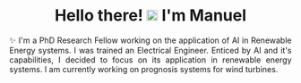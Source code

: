 
<h1 align="center"> Hello there! <img src="https://media.giphy.com/media/hvRJCLFzcasrR4ia7z/giphy.gif" width="20px"> I'm Manuel</h1>

<p align="justify">✨ I'm a PhD Research Fellow working on the application of AI in Renewable Energy systems. I was trained an Electrical Engineer. Enticed by AI and it's capabilities, I decided to focus on its application in renewable energy systems. I am currently working on prognosis systems for wind turbines.</p>
